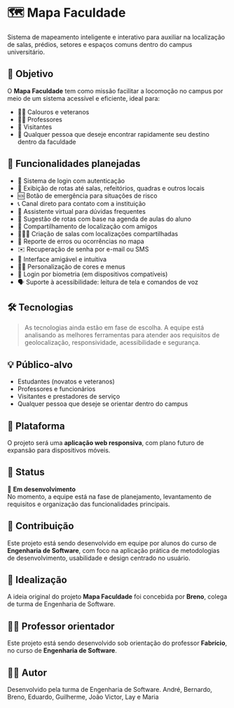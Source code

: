 # 🗺️ Mapa Faculdade

Sistema de mapeamento inteligente e interativo para auxiliar na localização de salas, prédios, setores e espaços comuns dentro do campus universitário.

## 🎯 Objetivo

O **Mapa Faculdade** tem como missão facilitar a locomoção no campus por meio de um sistema acessível e eficiente, ideal para:

- 🧑‍🎓 Calouros e veteranos
- 👩‍🏫 Professores
- 👥 Visitantes
- 📍 Qualquer pessoa que deseje encontrar rapidamente seu destino dentro da faculdade

## 🚀 Funcionalidades planejadas

- 🔐 Sistema de login com autenticação
- 🧭 Exibição de rotas até salas, refeitórios, quadras e outros locais
- 🆘 Botão de emergência para situações de risco
- 📞 Canal direto para contato com a instituição
- 🤖 Assistente virtual para dúvidas frequentes
- 🧾 Sugestão de rotas com base na agenda de aulas do aluno
- 📍 Compartilhamento de localização com amigos
- 🧑‍🤝‍🧑 Criação de salas com localizações compartilhadas
- 📣 Reporte de erros ou ocorrências no mapa
- ✉️ Recuperação de senha por e-mail ou SMS
- 🧠 Interface amigável e intuitiva
- 🧑‍🎨 Personalização de cores e menus
- 🧬 Login por biometria (em dispositivos compatíveis)
- 🗣️ Suporte à acessibilidade: leitura de tela e comandos de voz

## 🛠️ Tecnologias

> As tecnologias ainda estão em fase de escolha. A equipe está analisando as melhores ferramentas para atender aos requisitos de geolocalização, responsividade, acessibilidade e segurança.

## 💡 Público-alvo

- Estudantes (novatos e veteranos)
- Professores e funcionários
- Visitantes e prestadores de serviço
- Qualquer pessoa que deseje se orientar dentro do campus

## 📱 Plataforma

O projeto será uma **aplicação web responsiva**, com plano futuro de expansão para dispositivos móveis.

## 📌 Status

🚧 **Em desenvolvimento**  
No momento, a equipe está na fase de planejamento, levantamento de requisitos e organização das funcionalidades principais.

## 🤝 Contribuição

Este projeto está sendo desenvolvido em equipe por alunos do curso de **Engenharia de Software**, com foco na aplicação prática de metodologias de desenvolvimento, usabilidade e design centrado no usuário.

## 🧠 Idealização

A ideia original do projeto **Mapa Faculdade** foi concebida por **Breno**, colega de turma de Engenharia de Software.

## 🧑‍🏫 Professor orientador

Este projeto está sendo desenvolvido sob orientação do professor **Fabrício**, no curso de **Engenharia de Software**.

## 👨‍💻 Autor

Desenvolvido pela turma de Engenharia de Software.
André, Bernardo, Breno, Eduardo, Guilherme, João Victor, Lay e Maria
